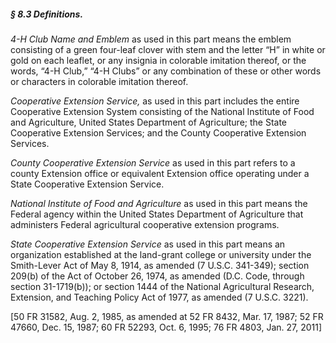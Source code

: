 ##### § 8.3 Definitions. #####

*4-H Club Name and Emblem* as used in this part means the emblem consisting of a green four-leaf clover with stem and the letter “H” in white or gold on each leaflet, or any insignia in colorable imitation thereof, or the words, “4-H Club,” “4-H Clubs” or any combination of these or other words or characters in colorable imitation thereof.

*Cooperative Extension Service,* as used in this part includes the entire Cooperative Extension System consisting of the National Institute of Food and Agriculture, United States Department of Agriculture; the State Cooperative Extension Services; and the County Cooperative Extension Services.

*County Cooperative Extension Service* as used in this part refers to a county Extension office or equivalent Extension office operating under a State Cooperative Extension Service.

*National Institute of Food and Agriculture* as used in this part means the Federal agency within the United States Department of Agriculture that administers Federal agricultural cooperative extension programs.

*State Cooperative Extension Service* as used in this part means an organization established at the land-grant college or university under the Smith-Lever Act of May 8, 1914, as amended (7 U.S.C. 341-349); section 209(b) of the Act of October 26, 1974, as amended (D.C. Code, through section 31-1719(b)); or section 1444 of the National Agricultural Research, Extension, and Teaching Policy Act of 1977, as amended (7 U.S.C. 3221).

[50 FR 31582, Aug. 2, 1985, as amended at 52 FR 8432, Mar. 17, 1987; 52 FR 47660, Dec. 15, 1987; 60 FR 52293, Oct. 6, 1995; 76 FR 4803, Jan. 27, 2011]